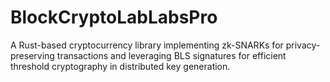 # BlockCryptoLabLabsPro
A Rust-based cryptocurrency library implementing zk-SNARKs for privacy-preserving transactions and leveraging BLS signatures for efficient threshold cryptography in distributed key generation.
